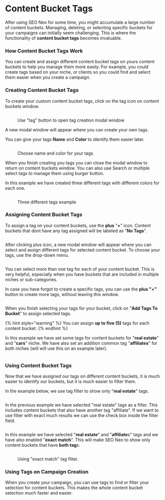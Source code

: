# Content Bucket Tags

After using SEO Neo for some time, you might accumulate a large number of content buckets. Managing, deleting, or selecting specific buckets for your campaigns can initially seem challenging. This is where the functionality of **content bucket tags** becomes invaluable.

### How Content Bucket Tags Work

You can create and assign different content bucket tags on yours content buckets to help you manage them more easily. For example, you could create tags based on your niche, or clients so you could find and select them easier when you create a campaign.

### Creating Content Bucket Tags

To create your custom content bucket tags, click on the tag icon on content buckets window.

<figure><img src="../../.gitbook/assets/create tags 1.jpg" alt=""><figcaption><p>Use "tag" button to open tag creation modal window</p></figcaption></figure>

A new modal window will appear where you can create your own tags.

You can give your tags **Name** and **Color** to identify them easier later.

<figure><img src="../../.gitbook/assets/create tags 2.jpg" alt=""><figcaption><p>Choose name and color for your tags</p></figcaption></figure>

When you finish creating you tags you can close the modal window to return on content buckets window. You can also use Search or multiple select tags to manage them using burger button.

In this example we have created three different tags with different colors for each one.

<figure><img src="../../.gitbook/assets/create tags 3.jpg" alt=""><figcaption><p>Three different tags example</p></figcaption></figure>

### Assigning Content Bucket Tags

To assign a tag on your content buckets, use the **plus** "**+**" icon. Content buckets that dont have any tag assigned will be labeled as "**No Tags**".

<figure><img src="../../.gitbook/assets/set tags 1.jpg" alt=""><figcaption></figcaption></figure>

After clicking plus icon, a new modal window will appear where you can select and assign different tags for selected content bucket. To choose your tags, use the drop-down menu.

<figure><img src="../../.gitbook/assets/set tags 2.jpg" alt=""><figcaption></figcaption></figure>

You can select more than one tag for each of your content bucket. This is very helpful, especially when you have buckets that are included in multiple niches or sub-categories.

In case you have forgot to create a specific tags, you can use the **plus "+"** button to create more tags, without leaving this window.

<figure><img src="../../.gitbook/assets/set tags 3.jpg" alt=""><figcaption></figcaption></figure>

When you finish selecting your tags for your bucket, click on "**Add Tags To Bucket**" to assign selected tags.

{% hint style="warning" %}
You can assign **up to five (5)** tags for each content bucket.
{% endhint %}

In this example we have set some tags for content buckets for "**real estate**" and "**cars**" niche. We have also set an addition common tag "**affiliates**" for both niches (will will use this on an example later).

<figure><img src="../../.gitbook/assets/set tags 4.jpg" alt=""><figcaption></figcaption></figure>

### Using Content Bucket Tags

Now that we have assigned our tags on different content buckets, it is much easier to identify our buckets, but it is much easier to filter them.

In the example below, we use tag filter to show only "**real estate**" tags.

<figure><img src="../../.gitbook/assets/tags filter.jpg" alt=""><figcaption></figcaption></figure>

In the previous example we have selected "real estate" tags as a filter. This includes content buckets that also have another tag "affiliate".  If we want to use filter with exact much results we can use the check box inside the filter field.

<figure><img src="../../.gitbook/assets/exact match filter.jpg" alt=""><figcaption></figcaption></figure>

In this example we have selected "**real estate**" and "**affiliate**s" tags and we have also enabled "**exact match**". This will make SEO Neo to show only content buckets that have **both tag**s.

<figure><img src="../../.gitbook/assets/exact match 2.jpg" alt=""><figcaption><p>Using "exact match" tag filter.</p></figcaption></figure>

### Using Tags on Campaign Creation

When you create your campaign, you can use tags to find or filter your selection for content buckets. This makes the whole content bucket selection much faster and easier.

<figure><img src="../../.gitbook/assets/tags campaign.jpg" alt=""><figcaption></figcaption></figure>

